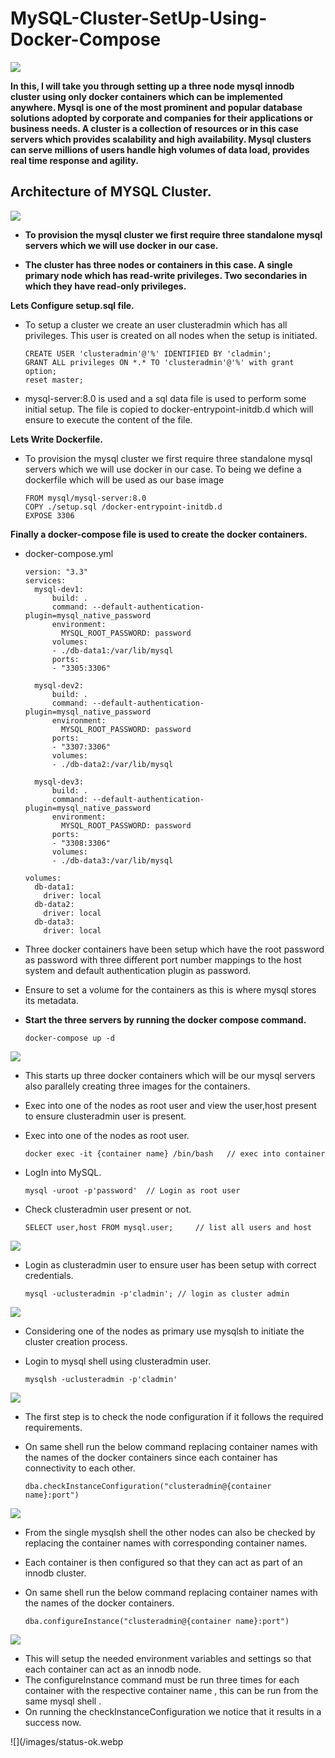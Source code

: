 # MySQL-Cluster-SetUp-Using-Docker-Compose

![](/images/MySQL-Docker.png)

__In this, I will take you through setting up a three node mysql innodb cluster using only docker containers which can be implemented anywhere. Mysql is one of the most prominent and popular database solutions adopted by corporate and companies for their applications or business needs. A cluster is a collection of resources or in this case servers which provides scalability and high availability. Mysql clusters can serve millions of users handle high volumes of data load, provides real time response and agility.__
<h2>Architecture of MYSQL Cluster.</h2>

![](/images/cluster.png)


- __To provision the mysql cluster we first require three standalone mysql servers which we will use docker in our case.__

- __The cluster has three nodes or containers in this case. A single primary node which has read-write privileges. Two secondaries in which they have read-only privileges.__

__Lets Configure setup.sql file.__
- To setup a cluster we create an user clusteradmin which has all privileges. This user is created on all nodes when the setup is initiated.

      CREATE USER 'clusteradmin'@'%' IDENTIFIED BY 'cladmin';
      GRANT ALL privileges ON *.* TO 'clusteradmin'@'%' with grant option;
      reset master;

- mysql-server:8.0 is used and a sql data file is used to perform some initial setup. The file is copied to docker-entrypoint-initdb.d which will ensure to execute the content of the file.

__Lets Write Dockerfile.__
- To provision the mysql cluster we first require three standalone mysql servers which we will use docker in our case. To being we define a dockerfile which will be used as our base image

      FROM mysql/mysql-server:8.0
      COPY ./setup.sql /docker-entrypoint-initdb.d
      EXPOSE 3306

__Finally a docker-compose file is used to create the docker containers.__

- docker-compose.yml

      version: "3.3"
      services:
        mysql-dev1:
            build: .
            command: --default-authentication-plugin=mysql_native_password
            environment:
              MYSQL_ROOT_PASSWORD: password
            volumes:
            - ./db-data1:/var/lib/mysql
            ports:
            - "3305:3306"
  
        mysql-dev2:
            build: .
            command: --default-authentication-plugin=mysql_native_password
            environment:
              MYSQL_ROOT_PASSWORD: password
            ports:
            - "3307:3306"
            volumes:
            - ./db-data2:/var/lib/mysql
  
        mysql-dev3:
            build: .
            command: --default-authentication-plugin=mysql_native_password
            environment:
              MYSQL_ROOT_PASSWORD: password
            ports:
            - "3308:3306"
            volumes:
            - ./db-data3:/var/lib/mysql

      volumes:
        db-data1:
          driver: local
        db-data2:
          driver: local
        db-data3:
          driver: local
    
- Three docker containers have been setup which have the root password as password with three different port number mappings to the host system and default authentication plugin as password.

- Ensure to set a volume for the containers as this is where mysql stores its metadata.

- __Start the three servers by running the docker compose command.__

      docker-compose up -d


![](/images/docker-containers.webp)

- This starts up three docker containers which will be our mysql servers also parallely creating three images for the containers.

- Exec into one of the nodes as root user and view the user,host present to ensure clusteradmin user is present.

- Exec into one of the nodes as root user.

      docker exec -it {container name} /bin/bash   // exec into container

- LogIn into MySQL.

      mysql -uroot -p'password'  // Login as root user

- Check clusteradmin user present or not.

      SELECT user,host FROM mysql.user;     // list all users and host

![](/images/clusteradmin.webp)

- Login as clusteradmin user to ensure user has been setup with correct credentials.

      mysql -uclusteradmin -p'cladmin'; // login as cluster admin

![](/images/cladmin.webp)

- Considering one of the nodes as primary use mysqlsh to initiate the cluster creation process.
- Login to mysql shell using clusteradmin user.

      mysqlsh -uclusteradmin -p'cladmin'

![](/images/cluster-login.webp)

- The first step is to check the node configuration if it follows the required requirements.
- On same shell run the below command replacing container names with the names of the docker containers since each container has connectivity to each other.

      dba.checkInstanceConfiguration("clusteradmin@{container name}:port")

![](/images/status-check.webp)

- From the single mysqlsh shell the other nodes can also be checked by replacing the container names with corresponding container names.
- Each container is then configured so that they can act as part of an innodb cluster.
- On same shell run the below command replacing container names with the names of the docker containers.

      dba.configureInstance("clusteradmin@{container name}:port")

![](/images/setting-status.webp)

- This will setup the needed environment variables and settings so that each container can act as an innodb node.
- The configureInstance command must be run three times for each container with the respective container name , this can be run from the same mysql shell .
- On running the checkInstanceConfiguration we notice that it results in a success now.

![](/images/status-ok.webp